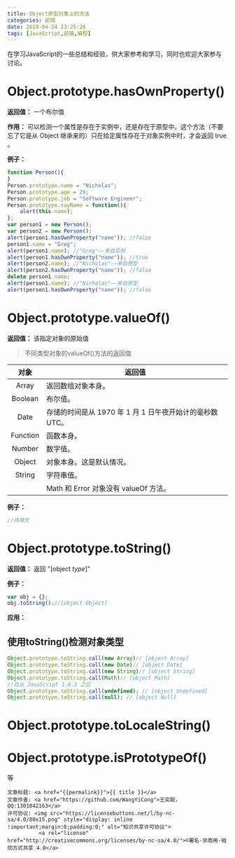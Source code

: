 ```yaml
---
title: Object原型对象上的方法
categories: 前端
date: 2019-04-24 23:25:28
tags: [JavaScript,前端,编程]
---
```

在学习JavaScript的一些总结和经验，供大家参考和学习，同时也欢迎大家参与讨论。

<!--more-->

# Object.prototype.hasOwnProperty()

**返回值：** 一个布尔值

**作用：** 可以检测一个属性是存在于实例中，还是存在于原型中。这个方法（不要忘了它是从 Object 继承来的）只在给定属性存在于对象实例中时，才会返回 true 。

**例子：** 

```javascript
function Person(){
}
Person.prototype.name = "Nicholas";
Person.prototype.age = 29;
Person.prototype.job = "Software Engineer";
Person.prototype.sayName = function(){
    alert(this.name);
};
var person1 = new Person();
var person2 = new Person();
alert(person1.hasOwnProperty("name")); //false
person1.name = "Greg";
alert(person1.name); //"Greg"——来自实例
alert(person1.hasOwnProperty("name")); //true
alert(person2.name); //"Nicholas"——来自原型
alert(person2.hasOwnProperty("name")); //false
delete person1.name;
alert(person1.name); //"Nicholas"——来自原型
alert(person1.hasOwnProperty("name")); //false
```

# Object.prototype.valueOf()

**返回值：** 该指定对象的原始值

> 不同类型对象的valueOf()方法的返回值

| **对象** | **返回值**                                               |
| :------: | -------------------------------------------------------- |
|  Array   | 返回数组对象本身。                                       |
| Boolean  | 布尔值。                                                 |
|   Date   | 存储的时间是从 1970 年 1 月 1 日午夜开始计的毫秒数 UTC。 |
| Function | 函数本身。                                               |
|  Number  | 数字值。                                                 |
|  Object  | 对象本身。这是默认情况。                                 |
|  String  | 字符串值。                                               |
|          | Math 和 Error 对象没有 valueOf 方法。                    |

**例子：**

```javascript
//待填充
```

# Object.prototype.toString()

**返回值：** 返回 "[object *type*]"

**例子：**

``` javascript
var obj = {};
obj.toString();//[object Object]
```

**应用：**

## 使用toString()检测对象类型

```javascript
Object.prototype.toString.call(new Array)// [object Array]
Object.prototype.toString.call(new Date)// [object Date]
Object.prototype.toString.call(new String)// [object String]
Object.prototype.toString.call(Math)// [object Math]
//自从 JavaScript 1.8.5 之后
Object.prototype.toString.call(undefined); // [object Undefined]
Object.prototype.toString.call(null); // [object Null]
```



# Object.prototype.toLocaleString()

# Object.prototype.isPrototypeOf()

等




><span style="font-size:12px">
	文章标题: <a href="{{permalink}}">{{ title }}</a>
	文章作者: <a href="https://github.com/WangYiCong">王奕聪，QQ:1301842163</a>  
	许可协议: <img src="https://licensebuttons.net/l/by-nc-sa/4.0/80x15.png" style="display: inline !important;margin:0;padding:0;" alt="知识共享许可协议">
			  <a rel="license" href="http://creativecommons.org/licenses/by-nc-sa/4.0/">©署名-非商用-相同方式共享 4.0</a>
</span>